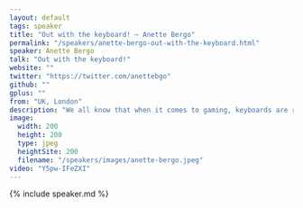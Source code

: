 ```yaml
---
layout: default
tags: speaker
title: "Out with the keyboard! – Anette Bergo"
permalink: "/speakers/anette-bergo-out-with-the-keyboard.html"
speaker: Anette Bergo
talk: "Out with the keyboard!"
website: ""
twitter: "https://twitter.com/anettebgo"
github: ""
gplus: ""
from: "UK, London"
description: "We all know that when it comes to gaming, keyboards are rubbish and gamepads are fun. Alas, for browser based games we are still stuck with the old typewriter and rodent combo.. or are we? Let's have a look at getting started with the GamepadAPI, bringing some input device fun to your browser."
image:
  width: 200
  height: 200
  type: jpeg
  heightSite: 200
  filename: "/speakers/images/anette-bergo.jpeg"
video: "Y5pw-IFeZXI"
---
```


{% include speaker.md %}
